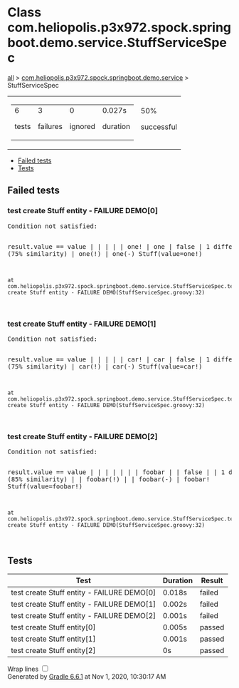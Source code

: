 <!DOCTYPE html>
<html>
<head>
<meta http-equiv="Content-Type" content="text/html; charset=utf-8"/>
<meta http-equiv="x-ua-compatible" content="IE=edge"/>
<title>Test results - Class com.heliopolis.p3x972.spock.springboot.demo.service.StuffServiceSpec</title>
<link href="../css/base-style.css" rel="stylesheet" type="text/css"/>
<link href="../css/style.css" rel="stylesheet" type="text/css"/>
<script src="../js/report.js" type="text/javascript"></script>
</head>
<body>
<div id="content">
<h1>Class com.heliopolis.p3x972.spock.springboot.demo.service.StuffServiceSpec</h1>
<div class="breadcrumbs">
<a href="../index.html">all</a> &gt; 
<a href="../packages/com.heliopolis.p3x972.spock.springboot.demo.service.md">com.heliopolis.p3x972.spock.springboot.demo.service</a> &gt; StuffServiceSpec</div>
<div id="summary">
<table>
<tr>
<td>
<div class="summaryGroup">
<table>
<tr>
<td>
<div class="infoBox" id="tests">
<div class="counter">6</div>
<p>tests</p>
</div>
</td>
<td>
<div class="infoBox" id="failures">
<div class="counter">3</div>
<p>failures</p>
</div>
</td>
<td>
<div class="infoBox" id="ignored">
<div class="counter">0</div>
<p>ignored</p>
</div>
</td>
<td>
<div class="infoBox" id="duration">
<div class="counter">0.027s</div>
<p>duration</p>
</div>
</td>
</tr>
</table>
</div>
</td>
<td>
<div class="infoBox failures" id="successRate">
<div class="percent">50%</div>
<p>successful</p>
</div>
</td>
</tr>
</table>
</div>
<div id="tabs">
<ul class="tabLinks">
<li>
<a href="#tab0">Failed tests</a>
</li>
<li>
<a href="#tab1">Tests</a>
</li>
</ul>
<div id="tab0" class="tab">
<h2>Failed tests</h2>
<div class="test">
<a name="test create Stuff entity - FAILURE DEMO[0]"></a>
<h3 class="failures">test create Stuff entity - FAILURE DEMO[0]</h3>
<span class="code">
<pre>Condition not satisfied:

result.value == value
|      |     |  |
|      one!  |  one
|            false
|            1 difference (75% similarity)
|            one(!)
|            one(-)
Stuff(value=one!)

	at com.heliopolis.p3x972.spock.springboot.demo.service.StuffServiceSpec.test create Stuff entity - FAILURE DEMO(StuffServiceSpec.groovy:32)
</pre>
</span>
</div>
<div class="test">
<a name="test create Stuff entity - FAILURE DEMO[1]"></a>
<h3 class="failures">test create Stuff entity - FAILURE DEMO[1]</h3>
<span class="code">
<pre>Condition not satisfied:

result.value == value
|      |     |  |
|      car!  |  car
|            false
|            1 difference (75% similarity)
|            car(!)
|            car(-)
Stuff(value=car!)

	at com.heliopolis.p3x972.spock.springboot.demo.service.StuffServiceSpec.test create Stuff entity - FAILURE DEMO(StuffServiceSpec.groovy:32)
</pre>
</span>
</div>
<div class="test">
<a name="test create Stuff entity - FAILURE DEMO[2]"></a>
<h3 class="failures">test create Stuff entity - FAILURE DEMO[2]</h3>
<span class="code">
<pre>Condition not satisfied:

result.value == value
|      |     |  |
|      |     |  foobar
|      |     false
|      |     1 difference (85% similarity)
|      |     foobar(!)
|      |     foobar(-)
|      foobar!
Stuff(value=foobar!)

	at com.heliopolis.p3x972.spock.springboot.demo.service.StuffServiceSpec.test create Stuff entity - FAILURE DEMO(StuffServiceSpec.groovy:32)
</pre>
</span>
</div>
</div>
<div id="tab1" class="tab">
<h2>Tests</h2>
<table>
<thead>
<tr>
<th>Test</th>
<th>Duration</th>
<th>Result</th>
</tr>
</thead>
<tr>
<td class="failures">test create Stuff entity - FAILURE DEMO[0]</td>
<td class="failures">0.018s</td>
<td class="failures">failed</td>
</tr>
<tr>
<td class="failures">test create Stuff entity - FAILURE DEMO[1]</td>
<td class="failures">0.002s</td>
<td class="failures">failed</td>
</tr>
<tr>
<td class="failures">test create Stuff entity - FAILURE DEMO[2]</td>
<td class="failures">0.001s</td>
<td class="failures">failed</td>
</tr>
<tr>
<td class="success">test create Stuff entity[0]</td>
<td class="success">0.005s</td>
<td class="success">passed</td>
</tr>
<tr>
<td class="success">test create Stuff entity[1]</td>
<td class="success">0.001s</td>
<td class="success">passed</td>
</tr>
<tr>
<td class="success">test create Stuff entity[2]</td>
<td class="success">0s</td>
<td class="success">passed</td>
</tr>
</table>
</div>
</div>
<div id="footer">
<p>
<div>
<label class="hidden" id="label-for-line-wrapping-toggle" for="line-wrapping-toggle">Wrap lines
<input id="line-wrapping-toggle" type="checkbox" autocomplete="off"/>
</label>
</div>Generated by 
<a href="http://www.gradle.org">Gradle 6.6.1</a> at Nov 1, 2020, 10:30:17 AM</p>
</div>
</div>
</body>
</html>
